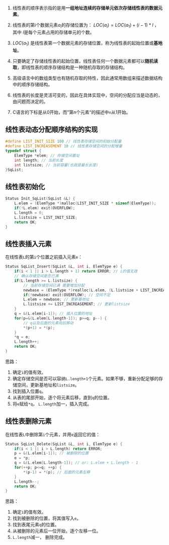 1. 线性表的顺序表示指的是用**一组地址连续的存储单元依次存储线性表的数据元素**。

2. 线性表的第i个数据元素$a_i$的存储位置为： $LOC(a_i) = LOC(a_1) + (i - 1) * l$ ， 其中 $l$是每个元素占用的存储单元的个数。

3.  $LOC(a_1)$ 是线性表第一个数据元素的存储位置，称为线性表的起始位置或**基地址**。

4. 只要确定了存储线性表的起始位置，线性表任何一个数据元素都可以**随机读取**，即线性表的顺序存储结构是一种随机存取的存储结构。

5. 高级语言中的数组类型也有随机存取的特性，因此通常用数组来描述数据结构中的顺序存储结构。

6. 线性表的长度是灵活可变的，因此在具体实现中，空间的分配应当是动态的，由问题而决定的。

7. C语言的下标是从0开始，而”第n个元素“的描述中`n`从1开始。


## 线性表动态分配顺序结构的实现
```c
#define LIST_INIT_SIZE 100 // 线性表存储空间的初始分配量
#define LIST_INCREASEMENT 10 // 线性表存储空间的分配增量
typedef struct {
	ElemType *elem; // 存储空间基址
	int length; // 当前长度
	int listsize; // 当前容量(也就是最长长度)
}SqList;
```

## 线性表初始化

```c
Status Init_SqList(SqList &L) {
	L.elem = (ElemType *)malloc(LIST_INIT_SIZE * sizeof(ElemType));
	if(!L.elem) exit(OVERFLOW);
	L.length = 0;
	L.listsize = LIST_INIT_SIZE;
	return OK;
}
```

## 线性表插入元素

在线性表`L`的第`i`个位置之前插入元素`e`：

```c
Status SqList_Insert(SqList &L, int i, ElemType e) {
	if(i < 1 || i > L.length + 1) return ERROR; // i的值无效
	// 确认存储空间是否已满
	if(L.length >= L.listsize) {
		// 当前存储空间已满 需要增加分配
		newbase = (ElemType *)realloc(L.elem, (L.listsize + LIST_INCREASEMENT) * sizeof(ElemType));
		if(!newbase) exit(OVERFLOW); // 空间不足
		L.elem = newbase; // 更新基地址
		L.listsize += LIST_INCREASEMENT; // 更新listsize
	}
	q = &(L.elem[i-1]); // 插入位置的地址
	for(p=&(L.elem[L.length-1]); p>=q; p--) {
		// q以及后面的元素向后移动
		*(p+1) = *(p);
	}
	*q = e;
	L.length++;
	return OK;
}
```
思路：
1. 确定`i`的值有效。
2. 确定存储空间是否可以容纳`L.length+1`个元素。如果不够，重新分配足够的存储空间，更新基地址和`listsize`。
3. 找到插入位置`q`。
4. 从表的尾部开始，逐个将元素后移，直到`q`的位置。
5. 将`e`赋给`*q`， `L.length`加一，插入完成。

## 线性表删除元素
在线性表`L`中删除第`i`个元素，并用`e`返回它的值：
```c
Status SqList_Delete(SqList &L, int i, ElemType e) {
	if(i < 1 || i > L.length) return ERROR;
	p = &(L.elem[i-1]); // 被删除的位置
	e = *p;
	q = &(L.elem[L.length-1]); // or: L.elem + L.length - 1
	for(++p; p<=q; ++p) {
		*(p-1) = *(p); // 后面的元素左移
	}
	L.length--;
	return OK;
}
```
思路：
1. 确定`i`的值有效。
2. 找到被删除的位置，将其值写入`e`。
3. 找到表尾元素`q`的位置。
4. 从被删除的元素后一位开始，逐个左移一位。
5. `L.length`减一， 删除完成。